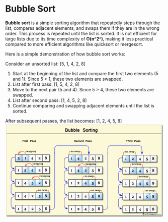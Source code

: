 # Bubble Sort

**Bubble sort** is a simple sorting algorithm that repeatedly steps through the list, compares adjacent elements, and swaps them if they are in the wrong order. This process is repeated until the list is sorted. It is not efficient for large lists due to its time complexity of **O(n^2^)**, making it less practical compared to more efficient algorithms like quicksort or mergesort.

Here is a simple demonstration of how bubble sort works:

Consider an unsorted list: [5, 1, 4, 2, 8]
1. Start at the beginning of the list and compare the first two elements (5 and 1). Since 5 > 1, these two elements are swapped.
2. List after first pass: [1, 5, 4, 2, 8]
3. Move to the next pair (5 and 4). Since 5 > 4, these two elements are swapped.
4. List after second pass: [1, 4, 5, 2, 8]
5. Continue comparing and swapping adjacent elements until the list is sorted.

After subsequent passes, the list becomes: [1, 2, 4, 5, 8]
![](images/bubble-short.png)